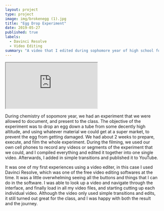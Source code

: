 ```yaml
---
layout: project
type: project
image: img/brokenegg (1).jpg
title: "Egg Drop Experiment"
date: 2019-05-27
published: true
labels:
  - Davinci Resolve
  - Video Editing
summary: "A video that I edited during sophomore year of high school for a group experiment we did on egg drops, using yeast and alka seltzer to create a protective layer to ensure that the egg doesn't crack during impact."
---
```


<div class="ratio ratio-16x9">
  <iframe src="https://www.youtube.com/embed/tFY9cl7IdKs" title="YouTube video" allowfullscreen></iframe>
</div>



During chemistry of sopomore year, we had an experiment that we were allowed to document, and present to the class. The objective of the experiment was to drop an egg down a tube from some decently high altitude, and using whatever material we could get at a super market, to prevent the egg from getting damaged. We had about 2 weeks to prepare, execute, and film the whole experiment. During the filming, we used our own cell phones to record any videos or segments of the experiment that we could, and I compiled everything and edited it together into one single video. Afterwards, I added in simple transitions and published it to YouTube. 

It was one of my first experiences using a video editer, in this case I used Davinci Resolve, which was one of the free video editing softwares at the time. It was a little overwhelming seeing all the buttons and things that I can do in the software. I was able to look up a video and navigate through the interface, and finally load in all my video files, and starting cutting up each individual video. Although the video only used simple transitions and edits, it still turned out great for the class, and I was happy with both the result and the journey. 
